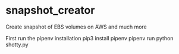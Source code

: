 # snapshot_creator
Create snapshot of EBS volumes on AWS and much more

First run the pipenv installation 
pip3 install pipenv
pipenv run python shotty.py
